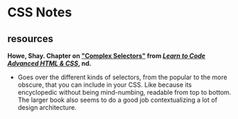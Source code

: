# CSS Notes

## resources

**Howe, Shay. Chapter on ["Complex Selectors"](https://learn.shayhowe.com/advanced-html-css/complex-selectors/) from [*Learn to Code Advanced HTML & CSS*](https://learn.shayhowe.com/advanced-html-css/), nd.**
- Goes over the different kinds of selectors, from the popular to the more obscure, that you can include in your CSS. Like because its encyclopedic without being mind-numbing, readable from top to bottom. The larger book also seems to do a good job contextualizing a lot of design architecture.